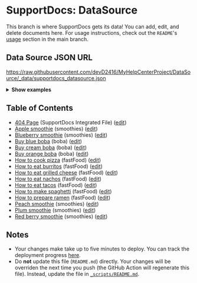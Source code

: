 # SupportDocs: DataSource
This branch is where SupportDocs gets its data! You can add, edit, and delete documents here. For usage instructions, check out the `README`'s [usage](https://github.com/aheze/SupportDocs#using-the-github-repository) section in the main branch.

## Data Source JSON URL
<a href="https://raw.githubusercontent.com/devD2416/MyHelpCenterProject/DataSource/_data/supportdocs_datasource.json">https://raw.githubusercontent.com/devD2416/MyHelpCenterProject/DataSource/_data/supportdocs_datasource.json</a>

<details markdown="1">
<summary><strong>Show examples</strong></summary>

<hr>

### SwiftUI
```swift
struct SwiftUIExampleView_MinimalCode: View {
    let dataSource = URL(string: "https://raw.githubusercontent.com/devD2416/MyHelpCenterProject/DataSource/_data/supportdocs_datasource.json")!
    @State var supportDocsPresented = false
    
    var body: some View {
        Button("Present SupportDocs from SwiftUI!") { supportDocsPresented = true }
        .sheet(isPresented: $supportDocsPresented, content: {
            SupportDocsView(dataSource: dataSource, isPresented: $supportDocsPresented)
        })
    }
}
```

### UIKit
```swift
class UIKitExampleController_MinimalCode: UIViewController {
    /**
    Connect this inside the storyboard.
    
    This is just for demo purposes, so it's not connected yet.
    */
    @IBAction func presentButtonPressed(_ sender: Any) {
        let dataSource = URL(string: "https://raw.githubusercontent.com/devD2416/MyHelpCenterProject/DataSource/_data/supportdocs_datasource.json")!
    
        let supportDocsViewController = SupportDocsViewController(dataSource: dataSource)
        self.present(supportDocsViewController, animated: true, completion: nil)
    }
}
```

<hr>

</details>

## Table of Contents
- [404 Page](https://devD2416.github.io/MyHelpCenterProject/404) (SupportDocs Integrated File) ([edit](https://github.com/devD2416/MyHelpCenterProject/edit/DataSource/MyHelpCenterProject/404.md))
- [Apple smoothie](https://devD2416.github.io/MyHelpCenterProject/Sample-Smoothies/Apple) (smoothies) ([edit](https://github.com/devD2416/MyHelpCenterProject/edit/DataSource/Sample-Smoothies/Apple.md))
- [Blueberry smoothie](https://devD2416.github.io/MyHelpCenterProject/Sample-Smoothies/Blueberry) (smoothies) ([edit](https://github.com/devD2416/MyHelpCenterProject/edit/DataSource/Sample-Smoothies/Blueberry.md))
- [Buy blue boba](https://devD2416.github.io/MyHelpCenterProject/Sample-Boba/BuyBlueBoba) (boba) ([edit](https://github.com/devD2416/MyHelpCenterProject/edit/DataSource/Sample-Boba/BuyBlueBoba.md))
- [Buy cream boba](https://devD2416.github.io/MyHelpCenterProject/Sample-Boba/BuyCreamBoba) (boba) ([edit](https://github.com/devD2416/MyHelpCenterProject/edit/DataSource/Sample-Boba/BuyCreamBoba.md))
- [Buy orange boba](https://devD2416.github.io/MyHelpCenterProject/Sample-Boba/BuyOrangeBoba) (boba) ([edit](https://github.com/devD2416/MyHelpCenterProject/edit/DataSource/Sample-Boba/BuyOrangeBoba.md))
- [How to cook pizza](https://devD2416.github.io/MyHelpCenterProject/Sample-FastFood/HowToCookPizza) (fastFood) ([edit](https://github.com/devD2416/MyHelpCenterProject/edit/DataSource/Sample-FastFood/HowToCookPizza.md))
- [How to eat burritos](https://devD2416.github.io/MyHelpCenterProject/Sample-FastFood/HowToEatBurritos) (fastFood) ([edit](https://github.com/devD2416/MyHelpCenterProject/edit/DataSource/Sample-FastFood/HowToEatBurritos.md))
- [How to eat grilled cheese](https://devD2416.github.io/MyHelpCenterProject/Sample-FastFood/HowToEatGrilledCheese) (fastFood) ([edit](https://github.com/devD2416/MyHelpCenterProject/edit/DataSource/Sample-FastFood/HowToEatGrilledCheese.md))
- [How to eat nachos](https://devD2416.github.io/MyHelpCenterProject/Sample-FastFood/HowToEatNachos) (fastFood) ([edit](https://github.com/devD2416/MyHelpCenterProject/edit/DataSource/Sample-FastFood/HowToEatNachos.md))
- [How to eat tacos](https://devD2416.github.io/MyHelpCenterProject/Sample-FastFood/HowToEatTacos) (fastFood) ([edit](https://github.com/devD2416/MyHelpCenterProject/edit/DataSource/Sample-FastFood/HowToEatTacos.md))
- [How to make spaghetti](https://devD2416.github.io/MyHelpCenterProject/Sample-FastFood/HowToMakeSpaghetti) (fastFood) ([edit](https://github.com/devD2416/MyHelpCenterProject/edit/DataSource/Sample-FastFood/HowToMakeSpaghetti.md))
- [How to prepare ramen](https://devD2416.github.io/MyHelpCenterProject/Sample-FastFood/HowToPrepareRamen) (fastFood) ([edit](https://github.com/devD2416/MyHelpCenterProject/edit/DataSource/Sample-FastFood/HowToPrepareRamen.md))
- [Peach smoothie](https://devD2416.github.io/MyHelpCenterProject/Sample-Smoothies/Peach) (smoothies) ([edit](https://github.com/devD2416/MyHelpCenterProject/edit/DataSource/Sample-Smoothies/Peach.md))
- [Plum smoothie](https://devD2416.github.io/MyHelpCenterProject/Sample-Smoothies/Plum) (smoothies) ([edit](https://github.com/devD2416/MyHelpCenterProject/edit/DataSource/Sample-Smoothies/Plum.md))
- [Red berry smoothie](https://devD2416.github.io/MyHelpCenterProject/Sample-Smoothies/RedBerries) (smoothies) ([edit](https://github.com/devD2416/MyHelpCenterProject/edit/DataSource/Sample-Smoothies/RedBerries.md))


## Notes
- Your changes make take up to five minutes to deploy. You can track the deployment progress [here](https://github.com/devD2416/MyHelpCenterProject/deployments/activity_log?environment=github-pages).
- Do **not** update this file (`README.md`) directly. Your changes will be overriden the next time you push (the GitHub Action will regenerate this file). Instead, update the file in [`_scripts/README.md`](https://github.com/devD2416/MyHelpCenterProject/edit/DataSource/_scripts/README.md). 